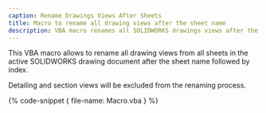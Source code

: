 ```yaml
---
caption: Rename Drawings Views After Sheets
title: Macro to rename all drawing views after the sheet name
description: VBA macro renames all SOLIDWORKS drawings views after the sheet name the drawing view is on
---
```

This VBA macro allows to rename all drawing views from all sheets in the active SOLIDWORKS drawing document after the sheet name followed by index.

Detailing and section views will be excluded from the renaming process.

{% code-snippet { file-name: Macro.vba } %}